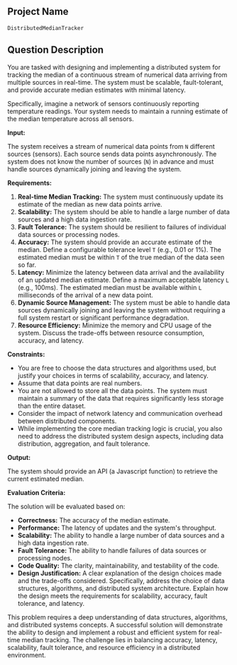 ## Project Name

`DistributedMedianTracker`

## Question Description

You are tasked with designing and implementing a distributed system for tracking the median of a continuous stream of numerical data arriving from multiple sources in real-time. The system must be scalable, fault-tolerant, and provide accurate median estimates with minimal latency.

Specifically, imagine a network of sensors continuously reporting temperature readings. Your system needs to maintain a running estimate of the median temperature across all sensors.

**Input:**

The system receives a stream of numerical data points from `N` different sources (sensors). Each source sends data points asynchronously. The system does not know the number of sources (`N`) in advance and must handle sources dynamically joining and leaving the system.

**Requirements:**

1.  **Real-time Median Tracking:** The system must continuously update its estimate of the median as new data points arrive.
2.  **Scalability:** The system should be able to handle a large number of data sources and a high data ingestion rate.
3.  **Fault Tolerance:** The system should be resilient to failures of individual data sources or processing nodes.
4.  **Accuracy:**  The system should provide an accurate estimate of the median.  Define a configurable tolerance level `T` (e.g., 0.01 or 1%). The estimated median must be within `T` of the true median of the data seen so far.
5.  **Latency:** Minimize the latency between data arrival and the availability of an updated median estimate. Define a maximum acceptable latency `L` (e.g., 100ms). The estimated median must be available within `L` milliseconds of the arrival of a new data point.
6.  **Dynamic Source Management:** The system must be able to handle data sources dynamically joining and leaving the system without requiring a full system restart or significant performance degradation.
7.  **Resource Efficiency:** Minimize the memory and CPU usage of the system.  Discuss the trade-offs between resource consumption, accuracy, and latency.

**Constraints:**

*   You are free to choose the data structures and algorithms used, but justify your choices in terms of scalability, accuracy, and latency.
*   Assume that data points are real numbers.
*   You are not allowed to store all the data points.  The system must maintain a summary of the data that requires significantly less storage than the entire dataset.
*   Consider the impact of network latency and communication overhead between distributed components.
*   While implementing the core median tracking logic is crucial, you also need to address the distributed system design aspects, including data distribution, aggregation, and fault tolerance.

**Output:**

The system should provide an API (a Javascript function) to retrieve the current estimated median.

**Evaluation Criteria:**

The solution will be evaluated based on:

*   **Correctness:** The accuracy of the median estimate.
*   **Performance:** The latency of updates and the system's throughput.
*   **Scalability:** The ability to handle a large number of data sources and a high data ingestion rate.
*   **Fault Tolerance:** The ability to handle failures of data sources or processing nodes.
*   **Code Quality:** The clarity, maintainability, and testability of the code.
*   **Design Justification:** A clear explanation of the design choices made and the trade-offs considered.  Specifically, address the choice of data structures, algorithms, and distributed system architecture.  Explain how the design meets the requirements for scalability, accuracy, fault tolerance, and latency.

This problem requires a deep understanding of data structures, algorithms, and distributed systems concepts. A successful solution will demonstrate the ability to design and implement a robust and efficient system for real-time median tracking. The challenge lies in balancing accuracy, latency, scalability, fault tolerance, and resource efficiency in a distributed environment.
